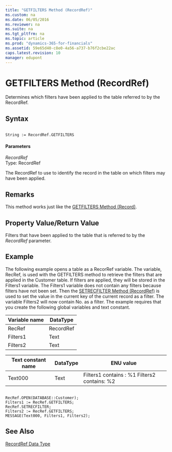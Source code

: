 ```yaml
---
title: "GETFILTERS Method (RecordRef)"
ms.custom: na
ms.date: 06/05/2016
ms.reviewer: na
ms.suite: na
ms.tgt_pltfrm: na
ms.topic: article
ms.prod: "dynamics-365-for-financials"
ms.assetid: 59e65d40-c8e0-4a56-a737-b76f2cbe22ac
caps.latest.revision: 10
manager: edupont
---
```

# GETFILTERS Method (RecordRef)
Determines which filters have been applied to the table referred to by the RecordRef.  
  
## Syntax  
  
```  
  
String := RecordRef.GETFILTERS  
```  
  
#### Parameters  
 *RecordRef*  
 Type: RecordRef  
  
 The RecordRef to use to identify the record in the table on which filters may have been applied.  
  
## Remarks  
 This method works just like the [GETFILTERS Method \(Record\)](devenv-GETFILTERS-Method-Record.md).  
  
## Property Value/Return Value  
 Filters that have been applied to the table that is referred to by the *RecordRef* parameter.  
  
## Example  
 The following example opens a table as a RecorRef variable. The variable, RecRef, is used with the GETFILTERS method to retrieve the filters that are applied in the Customer table. If filters are applied, they will be stored in the Filters1 variable. The Filters1 variable does not contain any filters because filters have not been set. Then the [SETRECFILTER Method \(RecordRef\)](devenv-SETRECFILTER-Method-RecordRef.md) is used to set the value in the current key of the current record as a filter. The variable Filters2 will now contain No. as a filter. The example requires that you create the following global variables and text constant.  
  
|Variable name|DataType|  
|-------------------|--------------|  
|RecRef|RecordRef|  
|Filters1|Text|  
|Filters2|Text|  
  
|Text constant name|DataType|ENU value|  
|------------------------|--------------|---------------|  
|Text000|Text|Filters1 contains : %1  Filters2 contains: %2|  
  
```  
  
RecRef.OPEN(DATABASE::Customer);  
Filters1 := RecRef.GETFILTERS;  
RecRef.SETRECFILTER;  
Filters2 := RecRef.GETFILTERS;  
MESSAGE(Text000, Filters1, Filters2);  
```  
  
## See Also  
 [RecordRef Data Type](RecordRef-Data-Type.md)